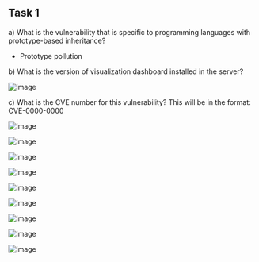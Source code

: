 ## Task 1
a) What is the vulnerability that is specific to programming languages with prototype-based inheritance?

- Prototype pollution

b) What is the version of visualization dashboard installed in the server?

![image](https://github.com/Akhilkj123/Cyber-Security/assets/65653010/d752d8a2-3c6d-4111-8629-bd2e395679e5)

c) What is the CVE number for this vulnerability? This will be in the format: CVE-0000-0000

![image](https://github.com/Akhilkj123/Cyber-Security/assets/65653010/dd0604d5-b3ee-4d0f-845d-0e1e9347904b)

![image](https://github.com/Akhilkj123/Cyber-Security/assets/65653010/e51fc717-2c26-4a6c-844b-42d1544db5cd)

![image](https://github.com/Akhilkj123/Cyber-Security/assets/65653010/212a8959-4bbe-4727-b877-c378b41c9a99)

![image](https://github.com/Akhilkj123/Cyber-Security/assets/65653010/20ceac78-efe8-4f3a-9b49-a4abd712d2a5)

![image](https://github.com/Akhilkj123/Cyber-Security/assets/65653010/269de452-691b-4158-9ede-6996d8acf238)

![image](https://github.com/Akhilkj123/Cyber-Security/assets/65653010/d5c30238-0019-442a-a78c-7ec33943615b)




![image](https://github.com/Akhilkj123/Cyber-Security/assets/65653010/53a4cbfc-6426-4a4a-b61d-d09b70d7fe00)

![image](https://github.com/Akhilkj123/Cyber-Security/assets/65653010/c44e9d9a-85f6-4192-8511-d26d87192523)


![image](https://github.com/Akhilkj123/Cyber-Security/assets/65653010/d2138044-1972-4529-8516-c99c4cc5595b)



